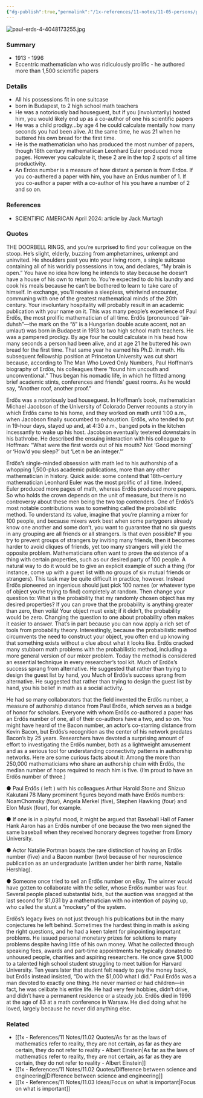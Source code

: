 ```yaml
---
{"dg-publish":true,"permalink":"/1x-references/11-notes/11-05-persons/paul-erdos/","title":"Paul Erdős","created":"2024-06-26T21:31:39.106+03:00","updated":"2024-06-27T14:40:35.586+03:00"}
---
```



![paul-erds-4-4048173255.jpg](/img/user/1x%20-%20References/11%20Notes/11.05%20Persons/paul-erds-4-4048173255.jpg)
### Summary
- 1913 - 1996
- Eccentric mathematician who was ridiculously prolific - he authored more than 1,500 scientific papers

### Details
- All his possessions fit in one suitcase
- born in Budapest, to 2 high school math teachers
- He was a notoriously bad houseguest, but if you (involuntarily) hosted him, you would likely end up as a co-author of one his scientific papers
- He was a child prodigy...by age 4 he could calculate mentally how many seconds you had been alive. At the same time, he was 21 when he buttered his own bread for the first time.
- He is the mathematician who has produced the most number of papers, though 18th century mathematiican Leonhard Euler produced more pages. However you calculate it, these 2 are in the top 2 spots of all time productivity.
- An Erdos number is a measure of how distant a person is from Erdos. If you co-authered a paper with him, you have an Erdus number of 1. If you co-author a paper with a co-author of his you have a number of 2 and so on.

### References
- SCIENTIFIC AMERICAN April 2024: article by Jack Murtagh

### Quotes
THE DOORBELL RINGS, and you’re surprised to find your colleague on the stoop. He’s slight, elderly, buzzing from amphetamines, unkempt and uninvited. He shoulders past you into your living room, a single suitcase containing all of his worldly possessions in tow, and declares, “My brain is open.” You have no idea how long he intends to stay because he doesn’t have a house of his own to return to. You’re expected to do his laundry and cook his meals because he can’t be bothered to learn to take care of himself. In exchange, you’ll receive a sleepless, whirlwind encounter, communing with one of the greatest mathematical minds of the 20th century. Your involuntary hospitality will probably re­sult in an academic publication with your name on it. This was many people’s experience of Paul Erdős, the most prolific mathematician of all time. Erdős (pronounced “air-duhsh”—the mark on the “ő” is a Hungarian double acute accent, not an umlaut) was born in Budapest in 1913 to two high school math teachers. He was a pampered prodigy. By age four he could calculate in his head how many seconds a person had been alive, and at age 21 he buttered his own bread for the first time. That same year he earned his Ph.D. in math. His subsequent fellowship position at Princeton University was cut short because, according to The Man Who Loved Only Numbers, Paul Hoffman’s biography of Erdős, his colleagues there “found him uncouth and unconventional.” Thus began his nomadic life, in which he flitted among brief academic stints, conferences and friends’ guest rooms. As he would say, “Another roof, another proof.”

Erdős was a notoriously bad houseguest. In Hoffman’s book, mathematician Michael Jacobson of the University of Colorado Denver recounts a story in which Erdős came to his home, and they worked on math until 1:00 a.m., when Jacobson finally succumbed to exhaustion. Erdős, who tended to put in 19-hour days, stayed up and, at 4:30 a.m., banged pots in the kitchen incessantly to wake up his host. Jacobson eventually teetered downstairs in his bathrobe. He described the ensuing interaction with his colleague to Hoffman: “What were the first words out of his mouth? Not ‘Good morning’ or ‘How’d you sleep?’ but ‘Let n be an integer.’” 

Erdős’s single-minded obsession with math led to his authorship of a whopping 1,500-plus academic publications, more than any other mathematician in history. Quick aside: some contend that 18th-century mathematician Leonhard Euler was the most prolific of all time. Indeed, Euler produced more pages of math, whereas Erdős produced more papers. So who holds the crown depends on the unit of measure, but there is no controversy about these men being the two top contenders. One of Erdős’s most notable contributions was to something called the probabilistic method. To understand its value, imagine that you’re planning a mixer for 100 people, and because mixers work best when some partygoers already know one another and some don’t, you want to guarantee that no six guests in any grouping are all friends or all strangers. Is that even possible? If you try to prevent groups of strangers by inviting many friends, then it becomes harder to avoid cliques of friends, yet too many strangers will yield the opposite problem. Mathematicians often want
to prove the existence of a thing with certain properties, such as our desired party of 100 people. A natural way to do it would be to give an explicit example of such a thing (for instance, come up with a guest list with no groups of six mutual friends or strangers). This task may be quite difficult in practice, however. Instead Erdős pioneered an ingenious
should just pick 100 names (or whatever type of object you’re trying to find) completely at random. Then change your question to: What is the probability that my randomly chosen object has my desired properties? If you can prove that the probability is anything greater than zero, then voilà! Your object must exist; if it didn’t, the probability would be zero. Changing the question to one about probability often makes it easier to answer. That’s in part because you can now apply a rich set of tools from probability theory. Interestingly, be­cause the probabilistic method circumvents the need to construct your object, you often end up knowing that something exists without a clue about what it looks like. Erdős cracked
many stubborn math problems with the probabilistic method, including a more general version of our mixer problem. Today the method is considered an essential technique in every researcher’s tool kit. Much of Erdős’s success sprang from alternative. He suggested that rather than trying to design the guest list by hand, you Much of Erdős’s success sprang from
alternative. He suggested that rather than trying to design the guest list by hand, you
his belief in math as a social activity. 

He had so many collaborators that the field invented the Erdős number, a measure of authorship distance from Paul Erdős, which serves as a badge of honor for scholars. Everyone with whom Erdős co-authored a paper has an Erdős number of one, all of their co-authors have a two, and so on. You might have heard of the Bacon number, an actor’s co-starring distance from Kevin Bacon, but Erdős’s recognition as the center of his network predates Bacon’s by 25 years. Researchers have devoted a surprising amount of effort to investigating the Erdős number, both as a lightweight amusement and as a serious tool for understanding connectivity patterns in authorship networks. Here are some curious facts about it:
Among the more than 250,000 mathematicians who share an authorship chain with Erdős, the median number of hops required to reach him is five. (I’m proud to have an Erdős number of three.)

● Paul Erdős ( left ) with his colleagues Arthur Harold Stone and Shizuo Kakutani 78 Many prominent figures beyond math have Erdős numbers: NoamChomsky (four), Angela Merkel (five), Stephen Hawking (four) and Elon Musk (four), for example.

● If one is in a playful mood, it might be argued that Baseball Hall of Famer Hank Aaron has an Erdős number of one because the two men signed the same baseball when they received honorary degrees together from Emory University.

● Actor Natalie Portman boasts the rare distinction of having an Erdős number (five) and a Bacon number (two) because of her neuroscience publication as an undergraduate (written under her birth name, Natalie Hershlag).

● Someone once tried to sell an Erdős number on eBay. The winner would have gotten to collaborate with the seller, whose Erdős number was four. Several people placed substantial bids, but the auction was snagged at the last second for $1,031 by a mathematician with no intention of paying up, who called the stunt a “mockery” of the system.

Erdős’s legacy lives on not just through his publications but in the many conjectures he left behind. Sometimes the hardest thing in math is asking the right questions, and he had a keen talent for pinpointing important problems. He issued personal monetary prizes for solutions to many problems despite having little of his own money. What he collected through speaking fees, awards and part-time ap­point­ments he typically donated to unhoused people, charities and aspiring researchers. He once gave $1,000 to a talented high school student struggling to meet tuition for Harvard University. Ten years later that student felt ready to pay the money back, but Erdős instead insisted, “Do with the $1,000 what I did.” Paul Erdős was a man devoted to ex­act­ly one thing. He never married or had children—in fact, he was celibate his entire life. He had very few hobbies, didn’t drive, and didn’t have a permanent residence or a steady job. Erdős died in 1996 at the age of 83 at a math conference in Warsaw. He died doing what he loved, largely because he never did anything else.


### Related
- [[1x - References/11 Notes/11.02 Quotes/As far as the laws of mathematics refer to reality, they are not certain, as far as they are certain, they do not refer to reality - Albert Einstein\|As far as the laws of mathematics refer to reality, they are not certain, as far as they are certain, they do not refer to reality - Albert Einstein]]
- [[1x - References/11 Notes/11.02 Quotes/Difference between science and engineering\|Difference between science and engineering]]
- [[1x - References/11 Notes/11.03 Ideas/Focus on what is important\|Focus on what is important]]